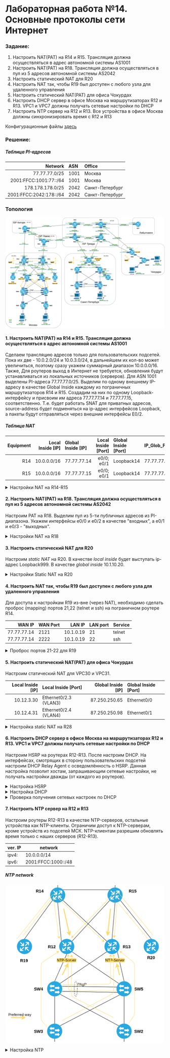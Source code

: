 # Лабораторная работа №14. Основные протоколы сети Интернет

### Задание:

1. Настроить NAT(PAT) на R14 и R15. Трансляция должна осуществляться в адрес автономной системы AS1001
2. Настроить NAT(PAT) на R18. Трансляция должна осуществляться в пул из 5 адресов автономной системы AS2042
3. Настроить статический NAT для R20
4. Настроить NAT так, чтобы R19 был доступен с любого узла для удаленного управления
5. Настроить статический NAT(PAT) для офиса Чокурдах
6. Настроить DHCP сервер в офисе Москва на маршрутизаторах R12 и R13. VPC1 и VPC7 должны получать сетевые настройки по DHCP
7. Настроить NTP сервер на R12 и R13. Все устройства в офисе Москва должны синхронизировать время с R12 и R13

Конфигурационные файлы [здесь](config/)

### Решение:

##### Таблица PI-адресов

| Network    | ASN  | Office          |
|-------:|:----|:--------|
| 77.77.77.0/25 | 1001 | Москва |
| 2001:FFCC:1001:77::/64 | 1001 | Москва |
| 178.178.178.0/25 | 2042 | Санкт-Петербург |
| 2001:FFCC:2042:178::/64 | 2042 | Санкт-Петербург |


### Топология

![network](network.png)

#### 1. Настроить NAT(PAT) на R14 и R15. Трансляция должна осуществляться в адрес автономной системы AS1001

Сделаем трансляцию адресов только для пользовательских подсетей. Пока их две - 10.0.2.0/24 и 10.0.3.0/24, в дальнейшем их кол-во может увеличиться, поэтому сразу укажем суммарный диапазон 10.0.0.0/16. Также, Для роутеров выход в Интернет не требуется, обновления будут устанавливаться из локальных источников (серверов).
Для ASN 1001 выделены PI-адреса 77.77.77.0/25. Выделим по одному внешнему IP-адресу в качестве Global Inside каждому из пограничных маршрутизаторов R14 и R15. Создадим на них по одному Loopback-интерфейсу и присвоим им адреса 77.77.77.14 и 77.77.77.15, соответственно. Т.е. будет работать SNAT для приватных адресов, source-address будет подменяться на ip-адрес интерфейсов Loopback, а пакеты будут отправляться через внешние интерфейсы E0/2.

##### Таблица NAT

| Equipment | Local Inside [IP] | Global Inside [IP] | Local Inside [Port] | Global Inside [Port] | IP_Glob_Pool |
|-------:|----:|:--------|-------:|:----|:--------|
| R14 | 10.0.0.0/16 | 77.77.77.14 | e0/0; e0/1 | Loopback14 | 77.77.77.14/32 |
| R15 | 10.0.0.0/16 | 77.77.77.15 | e0/0; e0/1 | Loopback14 | 77.77.77.15/32 |


<details>
 <summary>Настройки NAT на R14-R15</summary>

``` bash
#################
#  NAT R14      #
#################

int Loopback14
 ip address 77.77.77.14 mask 255.255.255.128
!
interface Ethernet0/2
 ip nat outside
!
interface Ethernet0/0
 ip nat inside
!
interface Ethernet0/1
 ip nat inside
!
! настроим PAT c перегрузкой через интерфейс Ethernet0/2
ip nat inside source list 14 interface Loopback14 overload
!
access-list 14 permit 10.0.0.0 0.0.255.255


#################
#  NAT R15      #
#################

int Loopback15
 ip address 77.77.77.15 mask 255.255.255.128
!
interface Ethernet0/2
 ip nat outside
!
interface Ethernet0/0
 ip nat inside
!
interface Ethernet0/1
 ip nat inside
!
! настроим PAT c перегрузкой через интерфейс interface Ethernet0/2
ip nat inside source list 15 interface Loopback15 overload

access-list 15 permit 10.0.0.0 0.0.255.255



```
</details>


#### 2. Настроить NAT(PAT) на R18. Трансляция должна осуществляться в пул из 5 адресов автономной системы AS2042

Настроим PAT на R18. Выделим пул из 5-ти публичных адресов из PI-диапазона. Укажем интерфейсы e0/0 и e0/2 в качестве "входных", а e0/1 и e0/3 - "выходных".

<details>
 <summary>Настройки NAT на R18</summary>

``` bash
#################
#  NAT R18      #
#################

! Выделим пул из 5-ти публичных адресов из PI-диапазона ASN 2042
ip nat pool NAT_POOL_R18 178.178.178.120 178.178.178.125 mask 255.255.255.128
!
interface Ethernet0/0
 ip nat inside
!
interface Ethernet0/1
 ip nat inside
! 
interface Ethernet0/2
 ip nat outside
!
interface Ethernet0/3
 ip nat outside
!
! настроим PAT c перегрузкой
ip nat inside source list 18 pool NAT_POOL_R18 overload
!
access-list 18 permit 10.10.2.0 0.0.0.255
access-list 18 permit 10.10.3.0 0.0.0.255

```
</details>

#### 3. Настроить статический NAT для R20

Настроим _static NAT_ на R20. В качестве _local inside_ будет выступать ip-адрес Loopback999. В качестве _global inside_ 10.1.10.20.

<details>
 <summary>Настройки Static NAT на R20</summary>

``` bash
###################
# Static NAT R20  #
###################

! настроим статический NAT 172.16.0.20 -> 10.1.10.20
ip nat inside source static 172.16.0.20 10.1.10.20
!
interface Ethernet0/0
 ip nat outside
!
interface Loopback999
 ip nat inside

```
</details>


#### 4. Настроить NAT так, чтобы R19 был доступен с любого узла для удаленного управления

Для доступа к настройкам R19 из-вне (через NAT), необходимо сделать проброс (mapping) портов 21,22 (telnet и ssh) на пограничном роутере R14.

| WAN IP | WAN Port | LAN IP | LAN port | Service |
|-------:|:---------|-------:|:---------|---------|
| 77.77.77.14 | 2121 | 10.1.0.19 | 21 | telnet |
| 77.77.77.14 | 2222 | 10.1.0.19 | 22 | ssh |

<details>
 <summary>Проброс портов 21-22 для R19</summary>

``` bash
###################
# Настройка  R14  #
###################

interface Ethernet0/0
 ip nat inside
 
interface Ethernet0/2
 ip nat outside

ip nat inside source static tcp 10.1.0.19 21 77.77.77.14 2121
ip nat inside source static tcp 10.1.0.19 22 77.77.77.14 2222


```
</details>

#### 5. Настроить статический NAT(PAT) для офиса Чокурдах

Настроим статический NAT для VPC30 и VPC31.

| Local Inside [IP] | Local Inside [Port] | Global Inside [IP] | Global Inside [Port] |
|-------:|:----|--------:|:-------|
| 10.12.3.30 | Ethernet0/2.3 (VLAN3) | 87.250.250.65 | Ethernet0/0 |
| 10.12.4.31 | Ethernet0/2.4 (VLAN4) | 87.250.250.98 | Ethernet0/1 |

<details>
 <summary>Настройка static NAT на R28</summary>

``` bash
###################
# Настройка  R28  #
###################


ip nat inside source static 10.12.3.30 87.250.250.65
ip nat inside source static 10.12.4.31 87.250.250.98
!
interface Ethernet0/0
 ip nat outside
!
 interface Ethernet0/1
 ip nat outside
!
interface Ethernet0/2.3
 ip nat inside
!
interface Ethernet0/2.4
 ip nat inside

```
</details>


#### 6. Настроить DHCP сервер в офисе Москва на маршрутизаторах R12 и R13. VPC1 и VPC7 должны получать сетевые настройки по DHCP

Настроим HSRP на роутерах R12-R13. После настроим DHCP. На интерфейсах, смотрящих в сторону пользовательских подсетей настроим DHCP Relay Agent с осведомлённость о HSRP. Данная настройка позволит хостам, запрашивающим сетевые настройки, не получать настройки дважды (от каждого из роутеров).


<details>
 <summary>Настройка HSRP</summary>

``` bash
###################
# Настройка  R12  #
###################

conf t
service dhcp

int e0/0
ip address 10.0.2.2 255.255.255.0
ip helper-address 10.0.2.1 redundancy HSRP
standby 1 name HSRP
standby 1 ip 10.0.2.1
standby 1 priority 100
standby 1 preempt

#ipv6 
standby version 2
standby 2 ipv6 autoconfig
standby 2 preempt
standby 2 priority 110


int e0/1
ip address 10.0.3.2 255.255.255.0
ip helper-address 10.0.3.1 redundancy HSRP
standby 1 name HSRP
standby 1 ip 10.0.3.1
standby 1 priority 150
standby 1 preempt

#ipv6 
standby version 2
standby 2 ipv6 autoconfig
standby 2 priority 90

###################
# Настройка  R13  #
###################

conf t
service dhcp

int e0/0
ip address 10.0.2.4 255.255.255.0
ip helper-address 10.0.2.1 redundancy HSRP
standby 1 name HSRP
standby 1 ip 10.0.2.1
standby 1 priority 100
standby 1 preempt
#ipv6 
standby version 2
standby 2 ipv6 autoconfig
standby 2 preempt
standby 2 priority 110


int e0/1
ip address 10.0.3.4 255.255.255.0
ip helper-address 10.0.3.1 redundancy HSRP
standby 1 name HSRP
standby 1 ip 10.0.3.1
standby 1 priority 150
standby 1 preempt
#ipv6
standby version 2
standby 2 ipv6 autoconfig
standby 2 priority 90

```
</details>

<details>
 <summary>Настройка DHCP</summary>

``` bash
###################
# Настройка  R12  #
###################

conf t
service dhcp
ip dhcp excluded-address 10.0.2.1 10.0.2.50
ip dhcp excluded-address 10.0.3.1 10.0.3.50
ip dhcp excluded-address 10.0.2.254
ip dhcp excluded-address 10.0.3.254

ip dhcp pool POOL-VLAN2
 network 10.0.2.0 255.255.255.0
 default-router 10.0.2.1

ip dhcp pool POOL-VLAN3
 network 10.0.3.0 255.255.255.0
 default-router 10.0.3.1

ipv6 unicast-routing

ipv6 dhcp pool IPV6-STATEFUL-2
address prefix 2001:FFCC:1000:2::/64

ipv6 dhcp pool IPV6-STATEFUL-3
address prefix 2001:FFCC:1000:3::/64

int e0/0
ipv6 dhcp server IPV6-STATEFUL-2
ipv6 nd managed-config-flag

int e0/1
ipv6 dhcp server IPV6-STATEFUL-3
ipv6 nd managed-config-flag


###################
# Настройка  R13  #
###################

conf t

ip dhcp excluded-address 10.0.2.1 10.0.2.50
ip dhcp excluded-address 10.0.3.1 10.0.3.50
ip dhcp excluded-address 10.0.2.254
ip dhcp excluded-address 10.0.3.254

ip dhcp pool POOL-VLAN2
 network 10.0.2.0 255.255.255.0
 default-router 10.0.2.1

ip dhcp pool POOL-VLAN3
 network 10.0.3.0 255.255.255.0
 default-router 10.0.3.1

ipv6 unicast-routing

ipv6 dhcp pool IPV6-STATEFUL-2
address prefix 2001:FFCC:1000:2::/64


ipv6 dhcp pool IPV6-STATEFUL-3
address prefix 2001:FFCC:1000:3::/64

int e0/0
ipv6 dhcp server IPV6-STATEFUL-2
ipv6 nd managed-config-flag

int e0/1
ipv6 dhcp server IPV6-STATEFUL-3
ipv6 nd managed-config-flag

```
</details>

<details>
 <summary>Проверка получения сетевых настроек по DHCP</summary>

__VPC1__

!(DHCP_VPC1)[DHCP_VPC1.png]

__VPC7__

!(DHCP_VPC7)[DHCP_VPC7.png]

</details>

#### 7. Настроить NTP сервер на R12 и R13

Настроим роутеры R12-R13 в качестве NTP-серверов, остальные устройства как NTP-клиенты.
Ограничим доступ к NTP-серверам, кроме устройств из подсетей МСК. NTP-клиентам разрешим обновлять время только с наших серверов (R12-R13).

| ver. IP | network | 
|---|--- |
| ipv4: | 10.0.0.0/14 |
| ipv6: | 2001:FFCC:1000::/48 |

##### NTP network

![ntp_network](ntp_network.png)

<details>
 <summary>Настройка NTP</summary>

``` bash
###################
# Настройка  R12  #
###################

conf t

ntp master 2
 clock timezone UTC 3
 ip access-list standard 2
  10 permit 10.0.0.0 0.3.255.255
  100 deny any
  exit
 ntp access-group ipv4 serve-only 2
 
 ipv6 access-list NTPSERVER_IPV6_ACL
  permit ipv6 host FE80::14 host FE80::12 sequence 10
  permit ipv6 host FE80::15 host FE80::12 sequence 20
  permit ipv6 host FE80::19 host FE80::12 sequence 30
  permit ipv6 host FE80::13 host FE80::12 sequence 40
  permit ipv6 host FE80::20 host FE80::12 sequence 50
  permit ipv6 host FE80::4 host FE80::12 sequence 60
  permit ipv6 host FE80::5 host FE80::12 sequence 70
  permit ipv6 host FE80::3 host FE80::12 sequence 80
  permit ipv6 host FE80::2 host FE80::12 sequence 90
  permit ipv6 2001:FFCC:1000::/48 any sequence 100
  deny ipv6 any any sequence 400
  exit
 ntp access-group ipv6 serve-only NTPSERVER_IPV6_ACL

clock calendar-valid
ntp update-calendar

###################
# Настройка  R13  #
###################

conf t

ntp master 2
 clock timezone UTC 3
 ip access-list standard 2
  10 permit 10.0.0.0 0.3.255.255
  100 deny any
  exit
 ntp access-group ipv4 serve-only 2
 
 ipv6 access-list NTPSERVER_IPV6_ACL
  permit ipv6 host FE80::14 host FE80::13 sequence 10
  permit ipv6 host FE80::15 host FE80::13 sequence 20
  permit ipv6 host FE80::19 host FE80::13 sequence 30
  permit ipv6 host FE80::12 host FE80::13 sequence 40
  permit ipv6 host FE80::20 host FE80::13 sequence 50
  permit ipv6 host FE80::4 host FE80::12 sequence 60
  permit ipv6 host FE80::5 host FE80::12 sequence 70
  permit ipv6 host FE80::3 host FE80::12 sequence 80
  permit ipv6 host FE80::2 host FE80::12 sequence 90
  permit ipv6 2001:FFCC:1000::/48 any sequence 100
  deny ipv6 any any sequence 400
  exit
 ntp access-group ipv6 serve-only NTPSERVER_IPV6_ACL

clock calendar-valid
ntp update-calendar

###################
# Настройка  R19  #
###################

conf t
!
 ntp server 10.1.2.12
 ntp server FE80::12
 ntp server 2001:FFCC:1000:1214:12
 ntp server 10.1.4.13
 ntp server FE80::13
 ntp server 2001:FFCC:1000:1314:13
 
 
 ip access-list standard 2
  10 permit 10.1.2.12 0.0.0.0
  20 permit 10.1.4.13 0.0.0.0
  400 deny any
  exit
 ntp access-group ipv4 peer 2
!
 ipv6 access-list NTPSERVER_IPV6_ACL
  permit ipv6 host FE80::9 any sequence 10
  permit ipv6 host 2001:FFCC:1000:1214:12 any sequence 20
  permit ipv6 host 2001:FFCC:1000:1314:13 any sequence 30
  deny ipv6 any any sequence 400
  exit
 ntp access-group ipv6 peer NTPSERVER_IPV6_ACL
 exit

clock timezone UTC 3
clock calendar-valid
ntp update-calendar
 
###################
# Настройка  R14  #
###################

conf t
!
 ntp server 10.1.2.12 prefer
 ntp server FE80::12 prefer
 ntp server 2001:FFCC:1000:1214:12 prefer
 ntp server 10.1.4.13
 ntp server FE80::13
 ntp server 2001:FFCC:1000:1314:13
 
 
 ip access-list standard 2
  10 permit 10.1.2.12 0.0.0.0
  20 permit 10.1.4.13 0.0.0.0
  400 deny any
  exit
 ntp access-group ipv4 peer 2
!
 ipv6 access-list NTPSERVER_IPV6_ACL
  permit ipv6 host FE80::9 any sequence 10
  permit ipv6 host 2001:FFCC:1000:1214:12 any sequence 20
  permit ipv6 host 2001:FFCC:1000:1314:13 any sequence 30
  deny ipv6 any any sequence 400
  exit
 ntp access-group ipv6 peer NTPSERVER_IPV6_ACL
 exit

clock timezone UTC 3
clock calendar-valid
ntp update-calendar

###################
# Настройка  R15  #
###################

conf t
!
 ntp server 10.1.8.13 prefer
 ntp server FE80::13 prefer
 ntp server 2001:FFCC:1000:1315:13 prefer
 ntp server 10.1.6.12
 ntp server FE80::12
 ntp server 2001:FFCC:1000:1215:12
 
 
 ip access-list standard 2
  10 permit 10.1.8.13 0.0.0.0
  20 permit 10.1.6.12 0.0.0.0
  400 deny any
  exit
 ntp access-group ipv4 peer 2
!
 ipv6 access-list NTPSERVER_IPV6_ACL
  permit ipv6 host FE80::9 any sequence 10
  permit ipv6 host 2001:FFCC:1000:1315:13 any sequence 20
  permit ipv6 host 2001:FFCC:1000:1215:12 any sequence 30
  deny ipv6 any any sequence 400
  exit
 ntp access-group ipv6 peer NTPSERVER_IPV6_ACL
 exit

clock timezone UTC 3
clock calendar-valid
ntp update-calendar

###################
# Настройка  R20  #
###################

conf t
!
 ntp server 10.1.8.13
 ntp server FE80::13
 ntp server 2001:FFCC:1000:1315:13
 ntp server 10.1.6.12
 ntp server FE80::12
 ntp server 2001:FFCC:1000:1215:12
 
 
 ip access-list standard 2
  10 permit 10.1.8.13 0.0.0.0
  20 permit 10.1.6.12 0.0.0.0
  400 deny any
  exit
 ntp access-group ipv4 peer 2
!
 ipv6 access-list NTPSERVER_IPV6_ACL
  permit ipv6 host FE80::9 any sequence 10
  permit ipv6 host 2001:FFCC:1000:1315:13 any sequence 20
  permit ipv6 host 2001:FFCC:1000:1215:12 any sequence 30
  deny ipv6 any any sequence 400
  exit
 ntp access-group ipv6 peer NTPSERVER_IPV6_ACL
 exit

clock timezone MSK 3
clock calendar-valid
ntp update-calendar


###################
# Настройка  SW4  #
###################

conf t
ntp server 10.0.2.2
ntp server 2001:FFCC:1000:2::2
ntp server 10.0.3.5
ntp server 2001:FFCC:1000:3::5

clock timezone UTC 3
clock calendar-valid
ntp update-calendar

###################
# Настройка  SW5  #
###################

conf t
ntp server 10.0.2.5
ntp server 2001:FFCC:1000:2::5
ntp server 10.0.3.4
ntp server 2001:FFCC:1000:3::4

clock timezone UTC 3
clock calendar-valid

###################
# Настройка  SW3  #
###################

conf t
ntp server 10.0.2.2
ntp server 2001:FFCC:1000:2::2
ntp server 10.0.3.5
ntp server 2001:FFCC:1000:3::5

clock timezone UTC 3
clock calendar-valid
ntp update-calendar

###################
# Настройка  SW2  #
###################

conf t
ntp server 10.0.2.5
ntp server 2001:FFCC:1000:2::5
ntp server 10.0.3.4
ntp server 2001:FFCC:1000:3::4

clock timezone UTC 3
clock calendar-valid

```
</details>
